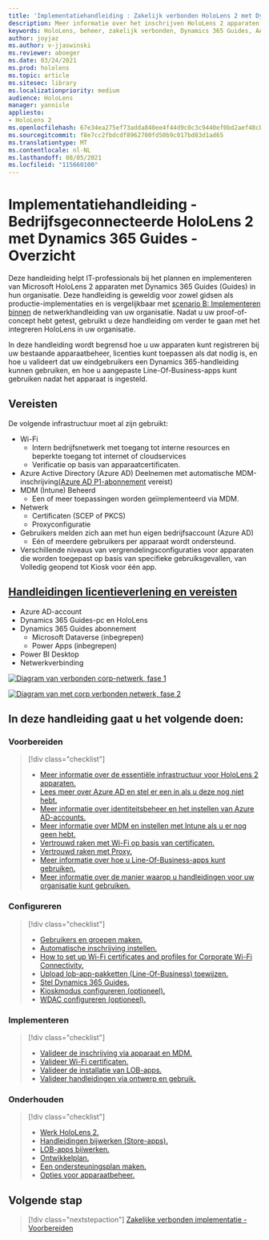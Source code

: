 ```yaml
---
title: 'Implementatiehandleiding : Zakelijk verbonden HoloLens 2 met Dynamics 365 Guides - Overzicht'
description: Meer informatie over het inschrijven HoloLens 2 apparaten met Dynamics 365 Guides via een verbonden bedrijfsnetwerk.
keywords: HoloLens, beheer, zakelijk verbonden, Dynamics 365 Guides, AAD, Azure AD, MDM, Mobile Device Management
author: joyjaz
ms.author: v-jjaswinski
ms.reviewer: aboeger
ms.date: 03/24/2021
ms.prod: hololens
ms.topic: article
ms.sitesec: library
ms.localizationpriority: medium
audience: HoloLens
manager: yannisle
appliesto:
- HoloLens 2
ms.openlocfilehash: 67e34ea275ef73adda840ee4f44d9c0c3c9440ef0bd2aef48cb7aaa971219220
ms.sourcegitcommit: f8e7cc2fbdcdf8962700fd50b9c017bd83d1ad65
ms.translationtype: MT
ms.contentlocale: nl-NL
ms.lasthandoff: 08/05/2021
ms.locfileid: "115660100"
---
```

# <a name="deployment-guide---corporate-connected-hololens-2-with-dynamics-365-guides---overview"></a>Implementatiehandleiding - Bedrijfsgeconnecteerde HoloLens 2 met Dynamics 365 Guides - Overzicht

Deze handleiding helpt IT-professionals bij het plannen en implementeren van Microsoft HoloLens 2 apparaten met Dynamics 365 Guides (Guides) in hun organisatie. Deze handleiding is geweldig voor zowel gidsen als productie-implementaties en is vergelijkbaar met [scenario B: Implementeren binnen](/hololens/common-scenarios#scenario-b-deploy-inside-your-organizations-network) de netwerkhandleiding van uw organisatie. Nadat u uw proof-of-concept hebt getest, gebruikt u deze handleiding om verder te gaan met het integreren HoloLens in uw organisatie.

In deze handleiding wordt begrensd hoe u uw apparaten kunt registreren bij uw bestaande apparaatbeheer, licenties kunt toepassen als dat nodig is, en hoe u valideert dat uw eindgebruikers een Dynamics 365-handleiding kunnen gebruiken, en hoe u aangepaste Line-Of-Business-apps kunt gebruiken nadat het apparaat is ingesteld. 

## <a name="prerequisites"></a>Vereisten

De volgende infrastructuur moet al zijn gebruikt:
- Wi-Fi
    - Intern bedrijfsnetwerk met toegang tot interne resources en beperkte toegang tot internet of cloudservices
    - Verificatie op basis van apparaatcertificaten.
- Azure Active Directory (Azure AD) Deelnemen met automatische MDM-inschrijving[(Azure AD P1-abonnement](/azure/active-directory/fundamentals/active-directory-whatis) vereist)
- MDM (Intune) Beheerd
    - Een of meer toepassingen worden geïmplementeerd via MDM.
- Netwerk 
    - Certificaten (SCEP of PKCS)
    - Proxyconfiguratie
- Gebruikers melden zich aan met hun eigen bedrijfsaccount (Azure AD)
    - Eén of meerdere gebruikers per apparaat wordt ondersteund.
- Verschillende niveaus van vergrendelingsconfiguraties voor apparaten die worden toegepast op basis van specifieke gebruiksgevallen, van Volledig geopend tot Kiosk voor één app.

## <a name="guides-licensing-and-requirements"></a>[Handleidingen licentieverlening en vereisten](/dynamics365/mixed-reality/guides/requirements#licensing-and-product-requirements)

- Azure AD-account
- Dynamics 365 Guides-pc en HoloLens
- Dynamics 365 Guides abonnement
    - Microsoft Dataverse (inbegrepen)
    - Power Apps (inbegrepen)
- Power BI Desktop
- Netwerkverbinding

[![Diagram van verbonden corp-netwerk, fase 1 ](./images/deployment-guides-revised-scenario-b-01-1.png)](./images/deployment-guides-revised-scenario-b-01-1.png#lightbox)

[![Diagram van met corp verbonden netwerk, fase 2 ](./images/deployment-guides-revised-scenario-b-02-1.png)](./images/deployment-guides-revised-scenario-b-02-1.png#lightbox)

## <a name="in-this-guide-you-will"></a>In deze handleiding gaat u het volgende doen:
### <a name="prepare"></a>Voorbereiden
> [!div class="checklist"]
>- [Meer informatie over de essentiële infrastructuur voor HoloLens 2 apparaten.](hololens2-corp-connected-prepare.md#infrastructure-essentials)
>- [Lees meer over Azure AD en stel er een in als u deze nog niet hebt.](hololens2-corp-connected-prepare.md#azure-active-directory)
>- [Meer informatie over identiteitsbeheer en het instellen van Azure AD-accounts.](hololens2-corp-connected-prepare.md#identity-management)
>- [Meer informatie over MDM en instellen met Intune als u er nog geen hebt.](hololens2-corp-connected-prepare.md#mobile-device-management)
>- [Vertrouwd raken met Wi-Fi op basis van certificaten.](hololens2-corp-connected-prepare.md#certificates)
>- [Vertrouwd raken met Proxy.](hololens2-corp-connected-prepare.md#proxy)
>- [Meer informatie over hoe u Line-Of-Business-apps kunt gebruiken.](hololens2-corp-connected-prepare.md#line-of-business-apps)
>- [Meer informatie over de manier waarop u handleidingen voor uw organisatie kunt gebruiken.](hololens2-corp-connected-prepare.md#guides-playbook)
### <a name="configure"></a>Configureren
> [!div class="checklist"]
>- [Gebruikers en groepen maken.](hololens2-corp-connected-configure.md#azure-users-and-groups)
>- [Automatische inschrijving instellen.](hololens2-corp-connected-configure.md#auto-enrollment-on-hololens-2)
>- [How to set up Wi-Fi certificates and profiles for Corporate Wi-Fi Connectivity.](hololens2-corp-connected-configure.md#corporate-wi-fi-connectivity)
>- [Upload lob-app-pakketten (Line-Of-Business) toewijzen.](hololens2-corp-connected-configure.md#app-deployment)
>- [Stel Dynamics 365 Guides.](hololens2-corp-connected-configure.md#setup-guides-application-licenses-dataverse-and-authoring)
>- [Kioskmodus configureren (optioneel).](hololens2-corp-connected-configure.md#optional-kiosk-mode)
>- [WDAC configureren (optioneel).](hololens2-corp-connected-configure.md#optional-wdac)
### <a name="deploy"></a>Implementeren
> [!div class="checklist"]
>-  [Valideer de inschrijving via apparaat en MDM.](hololens2-corp-connected-deploy.md#enrollment-validation)
>-  [Valideer Wi-Fi certificaten.](hololens2-corp-connected-deploy.md#wi-fi-certificate-validation)
>-  [Valideer de installatie van LOB-apps.](hololens2-corp-connected-deploy.md#validate-lob-app-install)
>-  [Valideer handleidingen via ontwerp en gebruik.](hololens2-corp-connected-deploy.md#validate-dynamics-365-guides)
### <a name="maintain"></a>Onderhouden
> [!div class="checklist"]
>- [Werk HoloLens 2.](hololens2-corp-connected-maintain.md#update-hololens)
>- [Handleidingen bijwerken (Store-apps).](hololens2-corp-connected-maintain.md#how-to-update-dynamics-365-guides-and-other-store-apps)
>- [LOB-apps bijwerken.](hololens2-corp-connected-maintain.md#how-to-update-lob-apps) 
>- [Ontwikkelplan.](hololens2-corp-connected-maintain.md#development-plan) 
>- [Een ondersteuningsplan maken.](hololens2-corp-connected-maintain.md#support-plan)
>- [Opties voor apparaatbeheer.](hololens2-corp-connected-maintain.md#device-management)

## <a name="next-step"></a>Volgende stap 
> [!div class="nextstepaction"]
> [Zakelijke verbonden implementatie - Voorbereiden](hololens2-corp-connected-prepare.md)
